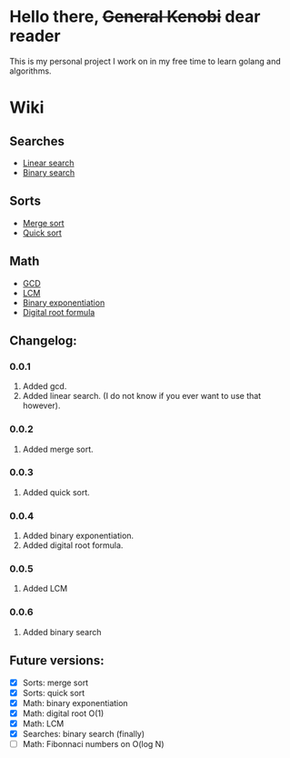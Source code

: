 # Hello there, ~~General Kenobi~~ dear reader
This is my personal project I work on in my free time
to learn golang and algorithms.

# Wiki
## Searches
* [Linear search](linearsearch.go) 
* [Binary search](binarySearch.go)
## Sorts
* [Merge sort](sortMerge.go)
* [Quick sort](sortQuick.go)
## Math
* [GCD](gcd.go)
* [LCM](lcm.go)
* [Binary exponentiation](pow.go)
* [Digital root formula](digitalRoot.go)


## Changelog:
### 0.0.1
1. Added gcd.
2. Added linear search. (I do not know if you ever want to use that however).
### 0.0.2
1. Added merge sort.
### 0.0.3
1. Added quick sort.
### 0.0.4
1. Added binary exponentiation.
2. Added digital root formula.
### 0.0.5
1. Added LCM
### 0.0.6
1. Added binary search

## Future versions:
- [x] Sorts: merge sort
- [x] Sorts: quick sort
- [x] Math: binary exponentiation
- [x] Math: digital root O(1)
- [x] Math: LCM
- [x] Searches: binary search (finally)
- [ ] Math: Fibonnaci numbers on O(log N)

